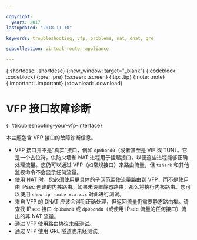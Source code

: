```yaml
---

copyright:
  years: 2017
lastupdated: "2018-11-10"

keywords: troubleshooting, vfp, problems, nat, dnat, gre

subcollection: virtual-router-appliance

---
```


{:shortdesc: .shortdesc}
{:new_window: target="_blank"}
{:codeblock: .codeblock}
{:pre: .pre}
{:screen: .screen}
{:tip: .tip}
{:note: .note}
{:important: .important}
{:download: .download}

# VFP 接口故障诊断
{: #troubleshooting-your-vfp-interface}

本主题包含 VFP 接口的故障诊断信息。

* VFP 接口并不是“真实”接口，例如 `dp0bond0`（或者甚至是 VIF 或 TUN）。它是一个占位符，供防火墙和 NAT 进程用于挂起接口，以便这些进程能够正确处理流量。您仍可以通过 VFP（如常规接口）来路由流量，但 `tshark` 和其他监视命令不会显示任何流量。
* 使用 NAT 时，您必须使用更具体的子网范围使流量路由到 VFP，而不是使用由 IPsec 创建的内核路由。如果未设置静态路由，那么将执行内核路由。您可以使用 `show ip route x.x.x.x` 对此进行测试。
* 来自 VFP 的 DNAT 应该会得到正确处理，但返回流量仍需要静态路由集。请查找 IPsec 接口 `dp0bond1` 或 `dp0bond0`（或使用 IPsec 流量的任何接口）流出的非 NAT 流量。
* 通过 VFP 使用路由协议未经测试。
* 通过 VFP 使用 GRE 隧道也未经测试。
